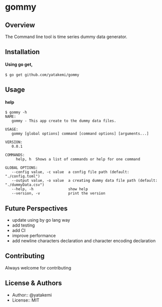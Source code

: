 # gommy

## Overview

The Command line tool is time series dummy data generator.

## Installation

#### Using go get,

```
$ go get github.com/yatakemi/gommy
```

## Usage

#### help

```
$ gommy -h
NAME:
   gommy - This app create to the dummy data files.

USAGE:
   gommy [global options] command [command options] [arguments...]

VERSION:
   0.0.1

COMMANDS:
     help, h  Shows a list of commands or help for one command

GLOBAL OPTIONS:
   --config value, -c value  a config file path (default: "./config.toml")
   --output value, -o value  a creating dummy data file path (default: "./dummyData.csv")
   --help, -h                show help
   --version, -v             print the version
```

## Future Perspectives

- update using by go lang way
- add testing
- add CI
- improve performance
- add newline characters declaration and character encoding declaration

## Contributing

Always welcome for contributing

## License & Authors

- Author:: @yatakemi
- License:: MIT
